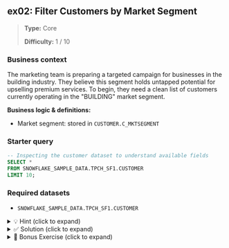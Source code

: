## ex02: Filter Customers by Market Segment

> **Type:** Core  
>
> **Difficulty:** 1 / 10

### Business context
The marketing team is preparing a targeted campaign for businesses in the building industry. They believe this segment holds untapped potential for upselling premium services. To begin, they need a clean list of customers currently operating in the "BUILDING" market segment.

**Business logic & definitions:**
* Market segment: stored in `CUSTOMER.C_MKTSEGMENT`

### Starter query
```sql
-- Inspecting the customer dataset to understand available fields
SELECT *
FROM SNOWFLAKE_SAMPLE_DATA.TPCH_SF1.CUSTOMER
LIMIT 10;
```

### Required datasets

* `SNOWFLAKE_SAMPLE_DATA.TPCH_SF1.CUSTOMER`

<details>
<summary>💡 Hint (click to expand)</summary>

#### How to think about it

You’ll want to isolate rows where the customer's market segment matches a specific string. Make sure your condition is case-sensitive if needed. Focus only on the rows that are relevant for this campaign by applying a `WHERE` filter to the market segment column.

#### Helpful SQL concepts

`WHERE`

```sql
SELECT column1, column2
FROM table_name
WHERE column3 = 'SomeValue';
```

</details>

<details>
<summary>✅ Solution (click to expand)</summary>

#### Working query

```sql
SELECT
    C_CUSTKEY,
    C_NAME,
    C_MKTSEGMENT
FROM SNOWFLAKE_SAMPLE_DATA.TPCH_SF1.CUSTOMER
WHERE C_MKTSEGMENT = 'BUILDING';
```

#### Why this works

This query filters the `CUSTOMER` table to return only those records where the market segment (`C_MKTSEGMENT`) equals `'BUILDING'`. It's a straightforward use of the `WHERE` clause for categorical filtering.

#### Business answer

The result is a filtered list of customers that belong to the BUILDING segment — ready for further segmentation or outreach.

#### Take-aways

* You learned to filter rows based on a specific category using `WHERE`
* You practiced identifying and querying a meaningful business segment
* Filtering is one of the most common operations in SQL — this is a core fluency step
* String comparisons may be case-sensitive in SQL — always confirm when exact matching is required

</details>

<details>
<summary>🎁 Bonus Exercise (click to expand)</summary>

Now go one step further and find out **how many BUILDING segment customers exist per nation**.

To do this:
- Join the `CUSTOMER` table to the `NATION` table on `C_NATIONKEY = N_NATIONKEY`
- Filter for `'BUILDING'` segment
- Group by `N_NAME` and count customers per country

This shows how filters and grouping logic can combine for more granular insight.

</details>
